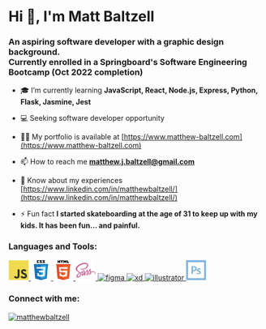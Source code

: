 <h1 align="left">Hi 👋, I'm Matt Baltzell</h1>
<h3 align="left">An aspiring software developer with a graphic design background.<br>
Currently enrolled in a Springboard's Software Engineering Bootcamp (Oct 2022 completion)</h3>

- 🎓 I’m currently learning **JavaScript, React, Node.js, Express, Python, Flask, Jasmine, Jest**

- 💻 Seeking software developer opportunity

- 👨‍💻 My portfolio is available at [https://www.matthew-baltzell.com](https://www.matthew-baltzell.com)

- 📫 How to reach me **matthew.j.baltzell@gmail.com**

- 📄 Know about my experiences [https://www.linkedin.com/in/matthewbaltzell/](https://www.linkedin.com/in/matthewbaltzell/)

- ⚡ Fun fact **I started skateboarding at the age of 31 to keep up with my kids. It has been fun... and painful.**

<h3 align="left">Languages and Tools:</h3>
<p align="left">
  <a href="https://developer.mozilla.org/en-US/docs/Web/JavaScript" target="_blank" rel="noreferrer"> 
    <img src="https://raw.githubusercontent.com/devicons/devicon/master/icons/javascript/javascript-original.svg" alt="javascript" width="40" height="40"/> 
  </a> 
  <a href="https://www.w3schools.com/css/" target="_blank" rel="noreferrer"> 
    <img src="https://raw.githubusercontent.com/devicons/devicon/master/icons/css3/css3-original-wordmark.svg" alt="css3" width="40" height="40"/> 
  </a>
  <a href="https://www.w3.org/html/" target="_blank" rel="noreferrer"> 
    <img src="https://raw.githubusercontent.com/devicons/devicon/master/icons/html5/html5-original-wordmark.svg" alt="html5" width="40" height="40"/> 
  </a>
  <a href="https://sass-lang.com" target="_blank" rel="noreferrer"> 
    <img src="https://raw.githubusercontent.com/devicons/devicon/master/icons/sass/sass-original.svg" alt="sass" width="40" height="40"/> 
  </a>
  <a href="https://www.figma.com/" target="_blank" rel="noreferrer"> 
    <img src="https://www.vectorlogo.zone/logos/figma/figma-icon.svg" alt="figma" width="40" height="40"/>
  </a> 
  <a href="https://www.adobe.com/products/xd.html" target="_blank" rel="noreferrer"> 
    <img src="https://cdn.worldvectorlogo.com/logos/adobe-xd.svg" alt="xd" width="40" height="40"/> 
  </a> 
  <a href="https://www.adobe.com/in/products/illustrator.html" target="_blank" rel="noreferrer"> 
    <img src="https://www.vectorlogo.zone/logos/adobe_illustrator/adobe_illustrator-icon.svg" alt="illustrator" width="40" height="40"/> 
  </a> 
  <a href="https://www.photoshop.com/en" target="_blank" rel="noreferrer"> 
    <img src="https://raw.githubusercontent.com/devicons/devicon/master/icons/photoshop/photoshop-line.svg" alt="photoshop" width="40" height="40"/> 
  </a> 
</p>

<h3 align="left">Connect with me:</h3>
<p align="left">
<a href="https://linkedin.com/in/matthewbaltzell" target="blank"><img align="center" src="https://raw.githubusercontent.com/rahuldkjain/github-profile-readme-generator/master/src/images/icons/Social/linked-in-alt.svg" alt="matthewbaltzell" height="30" width="40" /></a>
</p>

<!---
MattBaltzell/MattBaltzell is a ✨ special ✨ repository because its `README.md` (this file) appears on your GitHub profile.
You can click the Preview link to take a look at your changes.
--->

